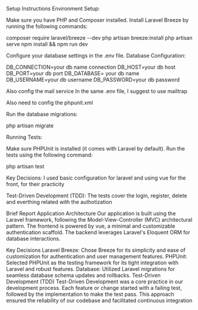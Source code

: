 Setup Instructions
Environment Setup:

Make sure you have PHP and Composer installed.
Install Laravel Breeze by running the following commands:

composer require laravel/breeze --dev
php artisan breeze:install
php artisan serve
npm install && npm run dev

Configure your database settings in the .env file.
Database Configuration:

DB_CONNECTION=your db name connection
DB_HOST=your db host
DB_PORT=your db port
DB_DATABASE= your db name
DB_USERNAME=your db username
DB_PASSWORD=your db password

Also config the mail service In the same .env file, I suggest to use mailtrap

Also need to config the phpunit.xml

<env name="DB_CONNECTION" value="your db name connection"/>
<env name="DB_DATABASE" value="your db name"/>
        

Run the database migrations:

php artisan migrate

Running Tests:

Make sure PHPUnit is installed (it comes with Laravel by default).
Run the tests using the following command:

php artisan test

Key Decisions:
I used basic configuration for laravel and using vue for the front, for their practicity 

Test-Driven Development (TDD):
The tests cover the login, register, delete and everthing related with the authotization



Brief Report
Application Architecture
Our application is built using the Laravel framework, following the Model-View-Controller (MVC) architectural pattern. The frontend is powered by vue, a minimal and customizable authentication scaffold. The backend leverages Laravel's Eloquent ORM for database interactions.

Key Decisions
Laravel Breeze: Chose Breeze for its simplicity and ease of customization for authentication and user management features.
PHPUnit: Selected PHPUnit as the testing framework for its tight integration with Laravel and robust features.
Database: Utilized Laravel migrations for seamless database schema updates and rollbacks.
Test-Driven Development (TDD)
Test-Driven Development was a core practice in our development process. Each feature or change started with a failing test, followed by the implementation to make the test pass. This approach ensured the reliability of our codebase and facilitated continuous integration
